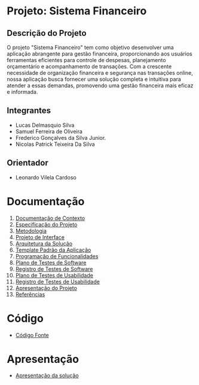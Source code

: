 # Projeto: Sistema Financeiro

## Descrição do Projeto
O projeto "Sistema Financeiro" tem como objetivo desenvolver uma aplicação abrangente para gestão financeira, proporcionando aos usuários ferramentas eficientes para controle de despesas, planejamento orçamentário e acompanhamento de transações. Com a crescente necessidade de organização financeira e segurança nas transações online, nossa aplicação busca fornecer uma solução completa e intuitiva para atender a essas demandas, promovendo uma gestão financeira mais eficaz e informada.

## Integrantes
- Lucas Delmasquio Silva
- Samuel Ferreira de Oliveira 
- Frederico Gonçalves da Silva Junior.
- Nicolas Patrick Teixeira Da Silva

## Orientador
- Leonardo Vilela Cardoso

# Documentação

1. [Documentação de Contexto](docs/01-Documentação%20de%20Contexto.md)
2. [Especificação do Projeto](docs/02-Especificação%20do%20Projeto.md)
3. [Metodologia](docs/03-Metodologia.md)
4. [Projeto de Interface](docs/04-Projeto%20de%20Interface.md)
5. [Arquitetura da Solução](docs/05-Arquitetura%20da%20Solução.md)
6. [Template Padrão da Aplicação](docs/06-Template%20Padrão%20da%20Aplicação.md)
7. [Programação de Funcionalidades](docs/07-Programação%20de%20Funcionalidades.md)
8. [Plano de Testes de Software](docs/08-Plano%20de%20Testes%20de%20Software.md)
9. [Registro de Testes de Software](docs/09-Registro%20de%20Testes%20de%20Software.md)
10. [Plano de Testes de Usabilidade](docs/10-Plano%20de%20Testes%20de%20Usabilidade.md)
11. [Registro de Testes de Usabilidade](docs/11-Registro%20de%20Testes%20de%20Usabilidade.md)
12. [Apresentação do Projeto](docs/12-Apresentação%20do%20Projeto.md)
13. [Referências](docs/13-Referências.md)

# Código

- [Código Fonte](src/README.md)

# Apresentação

- [Apresentação da solução](presentation/README.md)
